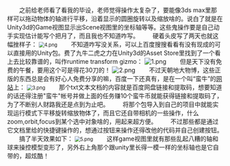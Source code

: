 &emsp;&emsp;之前给老师看了看我的毕设，老师觉得操作太复杂了，要能像3ds max里那样可以拖动物体的轴进行平移，沿着显示的圆圈旋转以及缩放啥的。说白了就是在Unity3d的Game视图显示出Scene视图里的坐标轴等等。这些鬼操作要是自己动手实现估计能写个把月了，而且我也不知道咋写。
&emsp;&emsp;硬着头皮写了两天也就这幅挫样子：
<img src="https://i.loli.net/2019/01/05/5c30a9128e7e4.png" alt="4.png" title="4.png" style="zoom:80%"/>
&emsp;&emsp;不知道咋写没关系，可以上百度搜搜看看有没有现成的可以直接用的Unity包。费了九牛二虎之力在Unity3d的Asset Store里找到了一个看上去比较靠谱的，叫作runtime transform gizmo：
<img src="https://i.loli.net/2019/01/05/5c30a472a2408.png" alt="1.png" title="1.png" />
&emsp;&emsp;但是天下没有免费的午餐，要用这个可是得花30刀的！
<img src="https://i.loli.net/2019/01/05/5c30a481939b4.png" alt="2.png" title="2.png" />
&emsp;&emsp;不过天朝地大物博，这些正版的东西总是会有好心人免费分享的嘛，百度一下还真有，是在一个叫“蛮牛”的[网站](http://www.manew.com/thread-106716-1-1.html)上：
<img src="https://i.loli.net/2019/01/05/5c30a5f464987.png" alt="3.png" title="3.png" style="zoom:80%"/>
&emsp;&emsp;那个txt文本文档的内容就是百度网盘链接和提取码，想要知道的话还得注册"蛮牛"帐号并做上面的任务赚10个蛮牛币就能获得链接和提取码了，为了不断别人财路我还是点到为止吧。
&emsp;&emsp;将那个包导入到自己的项目中就能实现运行模式下平移旋转缩放物体了，而且它还自带相机的一些操作，什么zoom,orbit,focus到某个选中对象啥的，用起来超方便。
&emsp;&emsp;不过那些都是通过它文档里给的快捷键操作的，想通过按钮来操作还得改他的代码并自己创建按钮。
&emsp;&emsp;搞了半天效果如下：
<img src="https://i.loli.net/2019/01/05/5c30a7ea7ada0.png" alt="5.png" title="5.png" style="zoom:80%"/>
&emsp;&emsp;这样game视图里就有那些乱起八糟的轴和球来操控模型变形了，另外右上角那个跟unity里长得一模一样的坐标轴也是它自带的，超炫酷！
